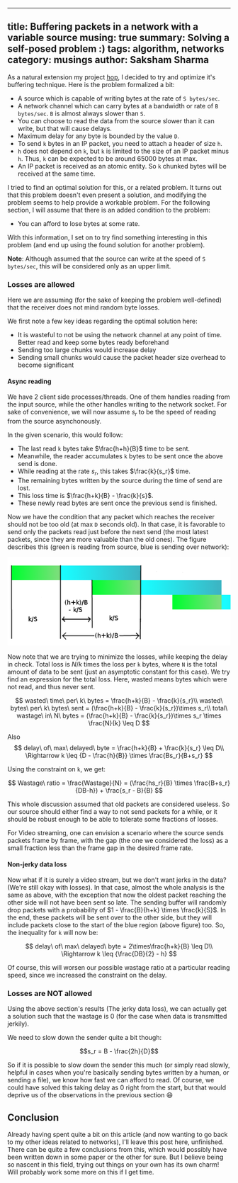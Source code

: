 ------
title: Buffering packets in a network with a variable source
musing: true
summary: Solving a self-posed problem :)
tags: algorithm, networks
category: musings
author: Saksham Sharma
------

<script type="text/x-mathjax-config">
MathJax.Hub.Config({
  tex2jax: {inlineMath: [['$','$'], ['\\(','\\)']]}
});
</script>
<script type="text/javascript" async
  src="https://cdn.mathjax.org/mathjax/latest/MathJax.js?config=TeX-MML-AM_CHTML">
</script>

As a natural extension my project [hop](https://github.com/sakshamsharma/HTTP-Over-Protocol), I decided to try and optimize it's buffering technique. Here is the problem formalized a bit:

* A source which is capable of writing bytes at the rate of `S bytes/sec`.
* A network channel which can carry bytes at a bandwidth or rate of `B bytes/sec`. `B` is almost always slower than `S`.
* You can choose to read the data from the source slower than it can write, but that will cause delays.
* Maximum delay for any byte is bounded by the value `D`.
* To send `k` bytes in an IP packet, you need to attach a header of size `h`.
* `h` does not depend on `k`, but `k` is limited to the size of an IP packet minus `h`. Thus, `k` can be expected to be around 65000 bytes at max.
* An IP packet is received as an atomic entity. So `k` chunked bytes will be received at the same time.

I tried to find an optimal solution for this, or a related problem. It turns out that this problem doesn't even present a solution, and modifying the problem seems to help provide a workable problem. For the following section, I will assume that there is an added condition to the problem:

* You can afford to lose bytes at some rate.

With this information, I set on to try find something interesting in this problem (and end up using the found solution for another problem).

**Note**: Although assumed that the source can write at the speed of `S bytes/sec`, this will be considered only as an upper limit.

### Losses are allowed
Here we are assuming (for the sake of keeping the problem well-defined) that the receiver does not mind random byte losses.

We first note a few key ideas regarding the optimal solution here:

* It is wasteful to not be using the network channel at any point of time. Better read and keep some bytes ready beforehand
* Sending too large chunks would increase delay
* Sending small chunks would cause the packet header size overhead to become significant

#### Async reading
We have 2 client side processes/threads. One of them handles reading from the input source, while the other handles writing to the network socket. For sake of convenience, we will now assume $s_r$ to be the speed of reading from the source asynchonously.

In the given scenario, this would follow:

* The last read `k` bytes take $\frac{h+h}{B}$ time to be sent.
* Meanwhile, the reader accumulates `k` bytes to be sent once the above send is done.
* While reading at the rate $s_r$, this takes $\frac{k}{s_r}$ time.
* The remaining bytes written by the source during the time of send are lost.
* This loss time is $\frac{h+k}{B} - \frac{k}{s}$.
* These newly read bytes are sent once the previous send is finished.

Now we have the condition that any packet which reaches the receiver should not be too old (at max `D` seconds old). In that case, it is favorable to send only the packets read just before the next send (the most latest packets, since they are more valuable than the old ones). The figure describes this (green is reading from source, blue is sending over network):

![](/images/articles/drawing1.png)

Now note that we are trying to minimize the losses, while keeping the delay in check. Total loss is $N/k$ times the loss per `k` bytes, where `N` is the total amount of data to be sent (just an asymptotic constant for this case). We try find an expression for the total loss. Here, wasted means bytes which were not read, and thus never sent.


$$
wasted\ time\ per\ k\ bytes = \frac{h+k}{B} - \frac{k}{s_r}\\
wasted\ bytes\ per\ k\ bytes\ sent = (\frac{h+k}{B} - \frac{k}{s_r})\times s_r\\
total\ wastage\ in\ N\ bytes = (\frac{h+k}{B} - \frac{k}{s_r})\times s_r \times \frac{N}{k} \leq D
$$

Also
$$
delay\ of\ max\ delayed\ byte = \frac{h+k}{B} + \frac{k}{s_r} \leq D\\
\Rightarrow k \leq {D - \frac{h}{B}} \times \frac{Bs_r}{B+s_r}
$$

Using the constraint on `k`, we get:

$$
Wastage\ ratio = \frac{Wastage}{N} = (\frac{hs_r}{B} \times \frac{B+s_r}{DB-h}) + \frac{s_r - B}{B}
$$

This whole discussion assumed that old packets are considered useless. So our source should either find a way to not send packets for a while, or it should be robust enough to be able to tolerate some fractions of losses.

For Video streaming, one can envision a scenario where the source sends packets frame by frame, with the gap (the one we considered the loss) as a small fraction less than the frame gap in the desired frame rate.

#### Non-jerky data loss
Now what if it is surely a video stream, but we don't want jerks in the data? (We're still okay with losses). In that case, almost the whole analysis is the same as above, with the exception that now the oldest packet reaching the other side will not have been sent so late. The sending buffer will randomly drop packets with a probability of $1 - \frac{B}{h+k} \times \frac{k}{S}$. In the end, these packets will be sent over to the other side, but they will include packets close to the start of the blue region (above figure) too. So, the inequality for `k` will now be:

$$
delay\ of\ max\ delayed\ byte = 2\times\frac{h+k}{B} \leq D\\
\Rightarrow k \leq {\frac{DB}{2} - h}
$$

Of course, this will worsen our possible wastage ratio at a particular reading speed, since we increased the constraint on the delay.

### Losses are NOT allowed

Using the above section's results (The jerky data loss), we can actually get a solution such that the wastage is 0 (for the case when data is transmitted jerkily).

We need to slow down the sender quite a bit though:

$$s_r = B - \frac{2h}{D}$$

So if it is possible to slow down the sender this much (or simply read slowly, helpful in cases when you're basically sending bytes written by a human, or sending a file), we know how fast we can afford to read. Of course, we could have solved this taking delay as 0 right from the start, but that would deprive us of the observations in the previous section :smile:

## Conclusion
Already having spent quite a bit on this article (and now wanting to go back to my other ideas related to networks), I'll leave this post here, unfinished. There can be quite a few conclusions from this, which would possibly have been written down in some paper or the other for sure. But I believe being so nascent in this field, trying out things on your own has its own charm! Will probably work some more on this if I get time.

